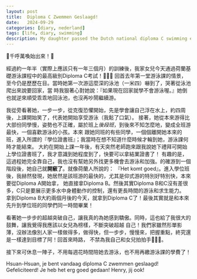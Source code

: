 ```yaml
---
layout: post
title:  Diploma C Zwemmen Geslaagd!
date:   2024-09-29
categories: [diary, nederland]
tags: [life, diary, swimming]
description: My daughter passed the Dutch national diploma C swimming exam!
---
```


🎉千呼萬喚始出來！🎉

經過約一年半（實際上應該只有一年三個月）的訓練後，我家女兒今天通過荷蘭基礎游泳課程中的最高級別Diploma C考試！🎉🎉🎉
回首去年第一堂游泳課的情景，至今仍是歷歷在目。當時她第一次游這麼深的泳池（一米四）嚇到了，哭著從泳池爬出來說要回家，當
時我狠著心對她說：『如果現在回家就學不會游泳喔。』她倒也就逆來順受乖乖地回泳池，也沒再吵鬧繼續游。

我從旁看著她，一步一步，從克復恐懼開始，先是學會讓自己浮在水上，約四周後，上課開始笑了，代表她開始享受游泳（我鬆了口氣）。
接著，她從本來游得比大部份同學慢，姿勢也不正確，屬於班上*後段班*，到後來不知怎麼地，變成全班游最快，一個喜歡游泳的小孩。本來
跟她同班的有些同學，一個個離開她本來的班，進入所謂的『學位證書班』；我當時在想不知道什麼時候才輪到她，游泳課何時才能結束。
大約在開始上課一年後，有天突然老師跑來跟我說她下禮拜可開始上學位證書班了，我才意識到她程度到了，快要可以拿結業證書了！
有趣的是，這過程她完全靠自己，我也沒有幫她另外找更多機會去游泳和加強。的確游到一個階段後，她自己就**開竅了**。就像荷蘭人所說的：
『Het komt goed』。進入學位班後，我赫然發現，她居然是該班游的最快的，尤其是仰式游的特別好特別快，本來要從Diploma A開始拿，
她直接拿Diploma B。然後其實Diploma B和C沒有差很多，C只是要展示更多水中身體動作的控制，還有更長時間的游泳和求生能力。
拿到Diploma B大約兩個月後的今天，就拿到Diploma C了！最後其實就是和本來先升到學位班的同學們同一時間畢業！

看著她一步步的超越突破自己，讓我真的為她感到驕傲。同時，這也給了我很大的鼓舞，讓我覺得我應該以女兒為榜樣，不斷突破超越
自己！我們家雖然形單影薄，沒辦法像別人家一樣做得多，做得快，但一步步，慢慢來，把握重點，終究還是一樣達到目標了阿！回首來時路，
不禁為我自己和女兒拍拍手👏👏👏。

接下來可休息一陣子，不用每週花時間陪她去游泳，也不用再繳游泳課的學費了！

Hsuan-Hsuan, je bent vandaag diploma C zwemmen geslaagd! Gefeliciteerd! Je heb het erg goed gedaan! Henry, jij ook!